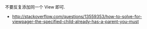 不要反复添加同一个 View 即可.

- http://stackoverflow.com/questions/13559353/how-to-solve-for-viewpager-the-specified-child-already-has-a-parent-you-must
